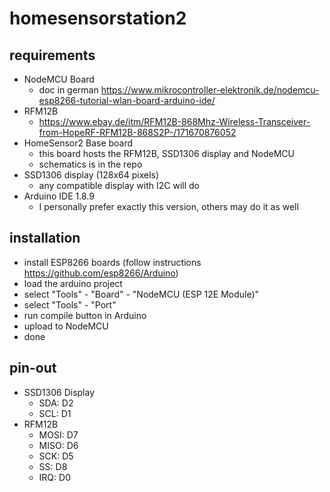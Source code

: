 # homesensorstation2

## requirements
*  NodeMCU Board
   * doc in german https://www.mikrocontroller-elektronik.de/nodemcu-esp8266-tutorial-wlan-board-arduino-ide/
*  RFM12B
   * https://www.ebay.de/itm/RFM12B-868Mhz-Wireless-Transceiver-from-HopeRF-RFM12B-868S2P-/171670876052
*  HomeSensor2 Base board
   * this board hosts the RFM12B, SSD1306 display and NodeMCU
   * schematics is in the repo 
*  SSD1306 display (128x64 pixels)
   * any compatible display with I2C will do
*  Arduino IDE 1.8.9
   * I personally prefer exactly this version, others may do it as well


## installation
*  install ESP8266 boards (follow instructions https://github.com/esp8266/Arduino)
*  load the arduino project
*  select "Tools" - "Board" - "NodeMCU (ESP 12E Module)" 
*  select "Tools" - "Port" 
*  run compile button in Arduino
*  upload to NodeMCU
*  done


## pin-out
*  SSD1306 Display 
   * SDA: D2
   * SCL: D1
*  RFM12B
   * MOSI: D7
   * MISO: D6
   * SCK: D5
   * SS: D8
   * IRQ: D0
   
